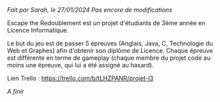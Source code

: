 *Fait par Sarah, le 27/01/2024*
*Pas encore de modifications*

Escape the Redoublement est un projet d'étudiants de 3ème année en Licence Informatique. 

Le but du jeu est de passer 5 épreuves (Anglais, Java, C, Technologie du Web et Graphes) afin d'obtenir son diplôme de Licence.
Chaque épreuve est différente en terme de gameplay (chaque membre du projet code au moins une épreuve, qui lui a été assigné au hasard).

Lien Trello :
https://trello.com/b/tLHZPANR/projet-l3

*A finir*